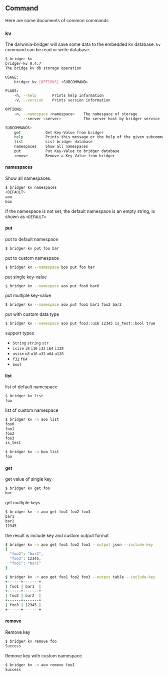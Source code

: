 ## Command

Here are some documents of common commands

### kv

The darwinia-bridger will save some data to the embedded kv database. `kv` command can be read or write database.

```bash
$ bridger kv
bridger-kv 0.4.7
The bridge kv db storage operation

USAGE:
    bridger kv [OPTIONS] <SUBCOMMAND>

FLAGS:
    -h, --help       Prints help information
    -V, --version    Prints version information

OPTIONS:
    -n, --namespace <namespace>    The namespace of storage
        --server <server>          The server host by bridger service [default: http://127.0.0.1:1098]

SUBCOMMANDS:
    get           Get Key-Value from bridger
    help          Prints this message or the help of the given subcommand(s)
    list          List bridger database
    namespaces    Show all namespaces
    put           Put Key-Value to bridger database
    remove        Remove a Key-Value from bridger
```

#### namespaces

Show all namespaces.

```bash
$ bridger kv namespaces
<DEFAULT>
aoo
boo
```

If the namespace is not set, the default namespace is an empty string, is shown as `<DEFAULT>`

#### put

put to default namespace

```bash
$ bridger kv put foo bar
```

put to custom namespace
```bash
$ bridger kv --namespace boo put foo bar
````

put single key-value

```bash
$ bridger kv --namespace aoo put foo0 bar0
```

put multiple key-value

```bash
$ bridger kv --namespace aoo put foo1 bar1 foo2 bar2
```

put with custom data type

```bash
$ bridger kv --namespace aoo put foo3::u16 12345 is_test::bool true
```

support types

- `String` `string` `str`
- `isize` `i8` `i16` `i32` `i64` `i128`
- `usize` `u8` `u16` `u32` `u64` `u128`
- `f32` `f64`
- `bool`

#### list

list of default namespace
```bash
$ bridger kv list
foo
```

list of custom namespace

```bash
$ bridger kv -n aoo list
foo0
foo1
foo2
foo3
is_test
```

```bash
$ bridger kv -n boo list
foo
```

#### get

get value of single key

```bash
$ bridger kv get foo
bar
```

get multiple keys

```bash
$ bridger kv -n aoo get foo1 foo2 foo3
bar1
bar2
12345
```

the result is include key and custom output format

```bash
$ bridger kv -n aoo get foo1 foo2 foo3 --output json --include-key
{
  "foo2": "bar2",
  "foo3": 12345,
  "foo1": "bar1"
}
```

```bash
$ bridger kv -n aoo get foo1 foo2 foo3 --output table --include-key
+------+-------+
| foo1 | bar1  |
+------+-------+
| foo2 | bar2  |
+------+-------+
| foo3 | 12345 |
+------+-------+
```

#### remove

Remove key

```bash
$ bridger kv remove foo
Success
```

Remove key with custom namespace

```bash
$ bridger kv -n aoo remove foo1
Success
```

